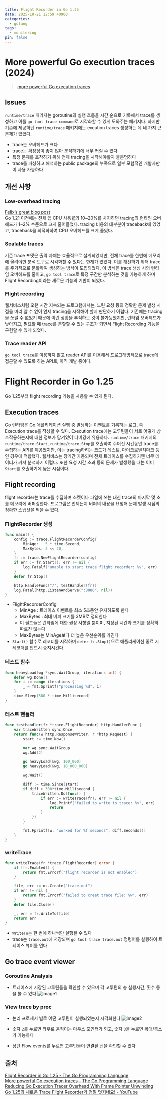 ```yaml
---
title: Flight Recorder in Go 1.25
date: 2025-10-21 12:59 +0900
categories:
  - golang
tags:
  - monitering
pin: false
---
```


# More powerful Go execution traces (2024)
>[more powerful Go execution traces](https://go.dev/blog/execution-traces-2024)
## Issues
 `runtime/trace` 패키지는 goroutine의 실행 흐름을 시간 순으로 기록해서 trace를 생성하고 이를 `go tool trace command`로 시각화할 수 있게 도와주는 패키지다. 하지만 기존에 제공하던 `runtime/trace` 패키지에는 excution traces 생성하는 데 네 가지 큰 문제가 있었다.
- trace는 오버헤드가 크다
- trace는 확장성이 좋지 않아 분석하기에 너무 커질 수 있다
- 특정 문제를 포착하기 위해 언제 tracing을 시작해야할지 불분명하다
- trace를 파싱하고 해석하는 public package의 부족으로 일부 모험적인 개발자만이 사용 가능하다

## 개선 사항
### Low-overhead tracing
 [Felix’s great blog post](https://blog.felixge.de/reducing-gos-execution-tracer-overhead-with-frame-pointer-unwinding/)  
 Go 1.21 이전에는 전체 앱 CPU 사용률의 10\~20%를 차지하던 tracing의 런타임 오버헤드가 1\~2% 수준으로 크게 줄어들었다. tracing 비용의 대부분이 traceback에 있었고, traceback을 최적화하여 CPU 오버헤드를 크게 줄였다.

### Scalable traces
 기존 trace 포맷은 출력 자체는 효율적으로 설계되었지만, 전체 trace를 한번에 메모리에 올려야만 분석 도구로 시각화할 수 있다는 한계가 있었다.
  이를 개선하기 위해 trace를 주기적으로 분할하여 생성하는 방식이 도입되었다. 이 방식은 trace 생성 시의 런타임 오버헤드를 줄이고, `go tool trace`로 특정 구간만 분석하는 것을 가능하게 하며 Flight Recording이라는 새로운 기능의 기반이 되었다.

### Flight recording
웹서비스처럼 오랜 시간 지속되는 프로그램에서는, 느린 요청 등의 정확한 문제 발생 시점을 미리 알 수 없어 언제 tracing을 시작해야 할지 판단하기 어렵다.
기존에는 tracing을 쪼갤 수 없었기 때문에 이런 상황을 추적하는 것이 불가능했지만, 런타임 오버헤드가 낮아지고, 필요할 때 trace를 분할할 수 있는 구조가 되면서 Flight Recording 기능을 구현할 수 있게 되었다.

### Trace reader API
`go tool trace`를 이용하지 않고 reader API를 이용해서 프로그래밍적으로 trace에 접근할 수 있도록 하는 API로, 아직 개발 중이다.

# Flight Recorder in Go 1.25
Go 1.25부터 flight recording 기능을 사용할 수 있게 된다.

## Execution traces
 Go 런타임은 Go 애플리케이션 실행 중 발생하는 이벤트를 기록하는 로그, 즉 Execution trace를 작성할 수 있다. Execution trace에는 고루틴들이 서로 어떻게 상호작용하는지에 대한 정보가 담겨있어 디버깅에 유용하다.
 `runtime/trace` 패키지의 `runtime/trace.Start`, `runtime/trace.Stop`를 호출하여 주어진 시간동안 trace를 수집하는 API를 제공했지만, 이는 tracing하려는 코드가 테스트, 마이크로벤치마크 등인 경우에 적합했다. 웹서비스는 장기간 가동되며 전체 트레이스를 수집하기엔 너무 데이터가 커져 분석하기 어렵다. 또한 요청 시간 초과 등의 문제가 발생했을 때는 이미 `Start`를 호출하기에 늦은 시점이다.

## Flight recording
flight recorder는 trace를 수집하며 소켓이나 파일에 쓰는 대신 trace의 마지막 몇 초를 메모리에 버퍼링한다. 프로그램은 언제든지 버퍼의 내용을 요청해 문제 발생 시점의 정확한 스냅샷을 찍을 수 있다.

### FlightRecorder 생성
```go
func main() {
	config := trace.FlightRecorderConfig{
		MinAge:   5 * time.Second,
		MaxBytes: 3 << 20,
	}
	fr := trace.NewFlightRecorder(config)
	if err := fr.Start(); err != nil {
		log.Fatalf("unable to start trace flight recorder: %v", err)
	}
	defer fr.Stop()

	http.HandleFunc("/", testHandler(fr))
	log.Fatal(http.ListenAndServe(":8080", nil))
}
```
- FlightRecorderConfig
	- MinAge : 트레이스 이벤트를 최소 5초동안 유지하도록 한다
	- MaxBytes : 최대 버퍼 크기를 3MB로 정의한다
	- 이 필드들은 런타임에 대한 권장 사항일 뿐이며, 지정된 시간과 크기를 정확히 따르진 않는다
	- MaxBytes는 MinAge보다 더 높은 우선순위를 가진다
- `Start()` 함수로 레코더를 시작하며 `defer fr.Stop()`으로 애플리케이션 종료 시 레코더를 반드시 중지시킨다
### 테스트 함수
```go
func heavyLoad(wg *sync.WaitGroup, iterations int) {
	defer wg.Done()
	for i := range iterations {
		_ = fmt.Sprintf("processing %d", i)
	}
	time.Sleep(500 * time.Millisecond)
}
```

### 테스트 핸들러
```go
func testHandler(fr *trace.FlightRecorder) http.HandlerFunc {
	var traceWritten sync.Once
	return func(w http.ResponseWriter, r *http.Request) {
		start := time.Now()

		var wg sync.WaitGroup
		wg.Add(2)

		go heavyLoad(&wg, 100_000)
		go heavyLoad(&wg, 10_000_000)

		wg.Wait()

		diff := time.Since(start)
		if diff > 300*time.Millisecond {
			traceWritten.Do(func() {
				if err := writeTrace(fr); err != nil {
					log.Printf("failed to write to trace: %v", err)
					return
				}
			})
		}

		fmt.Fprintf(w, "worked for %f seconds", diff.Seconds())
	}
}
```

### writeTrace
```go
func writeTrace(fr *trace.FlightRecorder) error {
	if !fr.Enabled() {
		return fmt.Errorf("flight recorder is not enabled")
	}

	file, err := os.Create("trace.out")
	if err != nil {
		return fmt.Errorf("failed to creat trace file: %w", err)
	}
	defer file.Close()

	_, err = fr.WriteTo(file)
	return err
}
```

- `WriteTo`는 한 번에 하나씩만 실행될 수 있다
- trace는 `trace.out`에 저장되며 `go tool trace trace.out` 명령어를 실행하여 트레이스 뷰어를 연다


## Go trace event viewer
### Goroutine Analysis
- 트레이스에 저장된 고루틴들을 확인할 수 있으며 각 고루틴의 총 실행시간, 횟수 등을 볼 수 있다
![image1](https://github.com/user-attachments/assets/38e701ba-da64-4f09-8dbf-27a5a7ecdf4e)


### View trace by proc
- 논리 프로세서 별로 어떤 고루틴이 실행되었는지 시각화한다
![image2](https://github.com/user-attachments/assets/52ab3ea6-0a8c-46ca-89f9-e2a9e07e6ee9)

- 숫자 `2`를 누르면 좌우로 움직이는 마우스 포인터가 되고, 숫자 `3`을 누르면 확대/축소가 가능하다
- 상단 Flow events를 누르면 고루틴들이 연결된 선을 확인할 수 있다

## 출처
[Flight Recorder in Go 1.25 - The Go Programming Language](https://go.dev/blog/flight-recorder)  
[More powerful Go execution traces - The Go Programming Language](https://go.dev/blog/execution-traces-2024)  
[Reducing Go Execution Tracer Overhead With Frame Pointer Unwinding](https://blog.felixge.de/reducing-gos-execution-tracer-overhead-with-frame-pointer-unwinding/)  
[Go 1.25의 새로운 Trace Flight Recorder가 정말 멋지네요! - YouTube](https://www.youtube.com/watch?v=mQM2DQ9yZ5I)  
